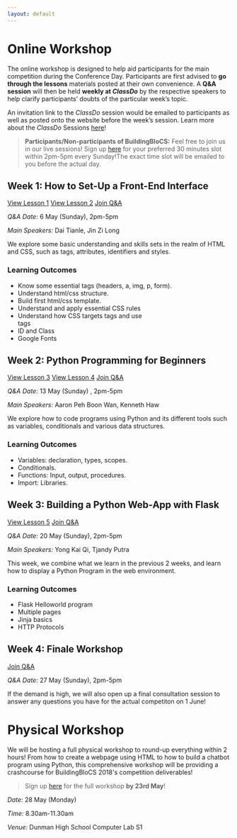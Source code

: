 ```yaml
---
layout: default
---
```


# Online Workshop

The online workshop is designed to help aid participants for the main competition during the Conference Day. Participants are first advised to **go through the lessons** materials posted at their own convenience. A **Q&A session** will then be held **weekly at *ClassDo*** by the respective speakers to help clarify participants’ doubts of the particular week’s topic.

An invitation link to the *ClassDo* session would be emailed to participants as well as posted onto the website before the week’s session. Learn more about the *ClassDo* Sessions <a href= "https://learn.classdo.com/buildingblocs/">here</a>!

> **Participants/Non-participants of BuildingBloCS:** Feel free to join us in our live sessions! Sign up <a href= "https://docs.google.com/forms/d/e/1FAIpQLSe1gu5bdATszY-I5UEO8AOq9roUyo5G3lwZIfIzhIzg6H5aHg/viewform" >here</a> for your preferred 30 minutes slot within 2pm-5pm every Sunday!The exact time slot will be emailed to you before the actual day.

## Week 1: How to Set-Up a Front-End Interface

<a class="btn" target="_blank" href="https://docs.google.com/document/d/13oGbwIFS9wU8EUkcr1SgsJeAX3tQTan1U3RD1M-LiV4/view">View Lesson 1</a>
<a class="btn" target="_blank" href="https://docs.google.com/document/d/1uc7rQSSzfillXUqPKKTXPD9f2Ld88i64I-Xxa-1Jqjg/view">View Lesson 2</a>
<a class="btn" target="_blank" href="https://learn.classdo.com/buildingblocs/">Join Q&A</a>

*Q&A Date:* 6 May (Sunday), 2pm-5pm 

*Main Speakers:* Dai Tianle, Jin Zi Long

We explore some basic understanding and skills sets in the realm of HTML and CSS, such as tags, attributes, identifiers and styles.

### Learning Outcomes

* Know some essential tags (headers, a, img, p, form).
* Understand html/css structure.
* Build first html/css template.
* Understand and apply essential CSS rules
* Understand how CSS targets tags and use <div> tags </div>
* ID and Class
* Google Fonts

## Week 2: Python Programming for Beginners

<a class="btn" target="_blank" href="https://docs.google.com/document/d/1smROx_-7g1r6pZFl1wPNKoB-essFN0TAArIQ4LhM8R0/view">View Lesson 3</a>
<a class="btn" target="_blank" href="https://docs.google.com/document/d/18Jd9bro28SGY7Odu_GVweXiWJPfx9YngvnqHYW6tuY8/view">View Lesson 4</a>
<a class="btn" target="_blank" href="https://classdo.com/">Join Q&A</a>

*Q&A Date:* 13 May (Sunday) , 2pm-5pm 

*Main Speakers:* Aaron Peh Boon Wan, Kenneth Haw

We explore how to code programs using Python and its different tools such as variables, conditionals and various data structures.

### Learning Outcomes

* Variables: declaration, types, scopes.
* Conditionals.
* Functions: Input, output, procedures.
* Import: Libraries.

## Week 3: Building a Python Web-App with Flask

<a class="btn" target="_blank" href="https://docs.google.com/presentation/d/1HMm89YIqVsDyFNwu09XiTxFEtUD6Qf_jbdzo1Ue2Uss/view">View Lesson 5</a>
<a class="btn" target="_blank" href="https://learn.classdo.com/buildingblocs/">Join Q&A</a>

*Q&A Date:* 20 May (Sunday), 2pm-5pm 

*Main Speakers:* Yong Kai Qi, Tjandy Putra

This week, we combine what we learn in the previous 2 weeks, and learn how to display a Python Program in the web environment.

### Learning Outcomes

* Flask Helloworld program
* Multiple pages
* Jinja basics
* HTTP Protocols


## Week 4: Finale Workshop

<a class="btn disabled" target="_blank" href="https://learn.classdo.com/buildingblocs/">Join Q&A</a>

*Q&A Date:* 27 May (Sunday), 2pm-5pm 

If the demand is high, we will also open up a final consultation session to answer any questions you have for the actual competiton on 1 June!


# Physical Workshop

We will be hosting a full physical workshop to round-up everything within 2 hours! From how to create a webpage using HTML to how to build a chatbot program using Python, this comprehensive workshop will be providing a crashcourse for BuildingBloCS 2018's competition deliverables! 

> Sign up <a href= "https://docs.google.com/forms/d/e/1FAIpQLSeqlb4NNQWaBVoHic2InpwqMzSqIeJQO_5PXXdFWaT1ln0Usw/viewform" >here</a> for the full workshop **by 23rd May**!

*Date:* 28 May (Monday) 

*Time:*  8.30am-11.30am

*Venue:* Dunman High School Computer Lab S1


